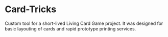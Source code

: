 # Card-Tricks
Custom tool for a short-lived Living Card Game project. It was designed for basic layouting of cards and rapid prototype printing services.
